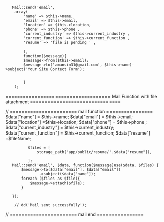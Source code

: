        
       
       Mail::send('email',
        array(
            'name' => $this->name,
            'email' => $this->email,
            'location' => $this->location,
            'phone' => $this->phone ,
            'current_industry' => $this->current_industry ,
            'current_function' => $this->current_function ,
            'resume' => 'file is pending ' ,

            ),
            function($message){
            $message->from($this->email);
            $message->to('amansin31@gmail.com', $this->name)->subject('Your Site Contect Form');
          
          
            }
        );
==================================== Mail Function with file attachment ===============================

// ======================= mail function  ================
              $data["name"] = $this->name;
              $data["email"] = $this->email;
              $data["location"] =$this->location;
              $data["phone"] =  $this->phone ;
              $data["current_industry"] =  $this->current_industry;
              $data["current_function"] = $this->current_function;
              $data["resume"] =$fileName;

              $files = [
                  storage_path("app/public/resume/".$data["resume"]),

              ];
       Mail::send('email', $data, function($message)use($data, $files) {
           $message->to($data["email"], $data["email"])
                   ->subject($data["name"]);
           foreach ($files as $file){
               $message->attach($file);
           }

       });

        // dd('Mail sent successfully');
// ======================= mail end ================

